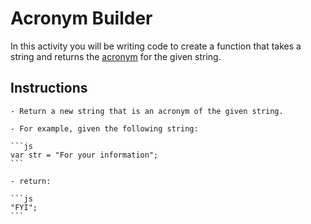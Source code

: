 # Acronym Builder

In this activity you will be writing code to create a function that takes a string and returns the [acronym](https://en.wikipedia.org/wiki/Acronym) for the given string.

## Instructions

    - Return a new string that is an acronym of the given string.

    - For example, given the following string:

    ```js
    var str = "For your information";
    ```

    - return:

    ```js
    "FYI";
    ```
